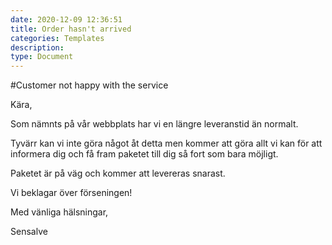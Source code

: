 ```yaml
---
date: 2020-12-09 12:36:51
title: Order hasn't arrived
categories: Templates
description:
type: Document
---
```


#Customer not happy with the service

Kära,

Som nämnts på vår webbplats har vi en längre leveranstid än normalt.

Tyvärr kan vi inte göra något åt detta men kommer att göra allt vi kan för att informera dig och få fram paketet till dig så fort som bara möjligt.

Paketet är på väg och kommer att levereras snarast.

Vi beklagar över förseningen!

Med vänliga hälsningar,
 

Sensalve
